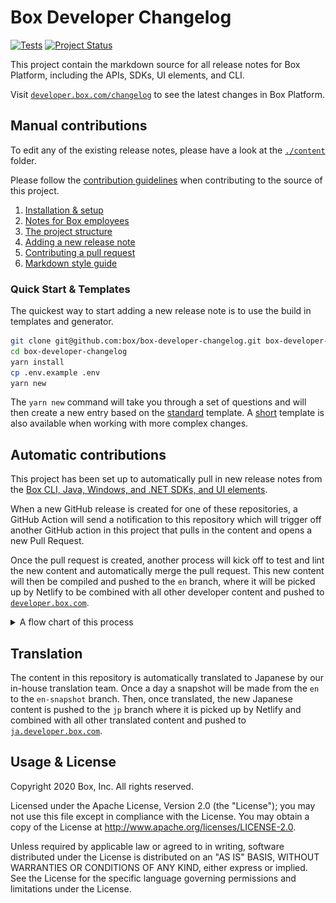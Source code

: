 # Box Developer Changelog

[![Tests][cibadge]][cilink]
[![Project Status][opensource_img]][opensource]

This project contain the markdown source for all release notes for Box Platform,
including the APIs, SDKs, UI elements, and CLI.

Visit [`developer.box.com/changelog`][boxdev] to see the latest changes in Box
Platform.

## Manual contributions

To edit any of the existing release notes, please have a look at the
[`./content`](./content) folder.

Please follow the [contribution guidelines](./CONTRIBUTING.md) when contributing
to the source of this project.

1. [Installation & setup](./docs/index.md)
1. [Notes for Box employees](./docs/boxers.md)
1. [The project structure](./docs/structure.md)
1. [Adding a new release note](./docs/add-release-note.md)
1. [Contributing a pull request](./docs/pull-request.md)
1. [Markdown style guide](./docs/markdown.md)

### Quick Start & Templates

The quickest way to start adding a new release note is to use the build in
templates and generator.

```bash
git clone git@github.com:box/box-developer-changelog.git box-developer-changelog
cd box-developer-changelog
yarn install
cp .env.example .env
yarn new
```

The `yarn new` command will take you through a set of questions and will then
create a new entry based on the [standard](./templates/standard.md) template. A
[short](..templates/short.md) template is also available when working with more
complex changes. 

## Automatic contributions

This project has been set up to automatically pull in new release notes from the
[Box CLI, Java, Windows, and .NET SDKs, and UI
elements](https://github.com/box/sdks).

When a new GitHub release is created for one of these repositories, a GitHub
Action will send a notification to this repository which will trigger off
another GitHub action in this project that pulls in the content and opens a new
Pull Request.

Once the pull request is created, another process will kick off to test and lint
the new content and automatically merge the pull request. This new content will
then be compiled and pushed to the `en` branch, where it will be picked up by
Netlify to be combined with all other developer content and pushed to
[`developer.box.com`](https://developer.box.com).

<details>
  <summary>A flow chart of this process</summary>
  
  ![Flow chart of new releases](./docs/flowchart.svg)

</details>

## Translation

The content in this repository is automatically translated to Japanese by our
in-house translation team. Once a day a snapshot will be made from the `en` to
the `en-snapshot` branch. Then, once translated, the new Japanese content is
pushed to the `jp` branch where it is picked up by Netlify and combined with all
other translated content and pushed to
[`ja.developer.box.com`](https://ja.developer.box.com).

## Usage & License

Copyright 2020 Box, Inc. All rights reserved.

Licensed under the Apache License, Version 2.0 (the "License"); you may not use
this file except in compliance with the License. You may obtain a copy of the
License at <http://www.apache.org/licenses/LICENSE-2.0>.

Unless required by applicable law or agreed to in writing, software distributed
under the License is distributed on an "AS IS" BASIS, WITHOUT WARRANTIES OR
CONDITIONS OF ANY KIND, either express or implied. See the License for the
specific language governing permissions and limitations under the License.

[license]: LICENSE
[contrib]: CONTRIBUTING.md
[boxdev]: https://developer.box.com/changelog
[opensource]: http://opensource.box.com/badges
[cibadge]: https://github.com/box/box-developer-changelog/workflows/Tests/badge.svg
[cilink]: https://github.com/box/box-developer-changelog/actions?query=workflow%3ATests

[opensource_img]: https://opensource.box.com/badges/active.svg
